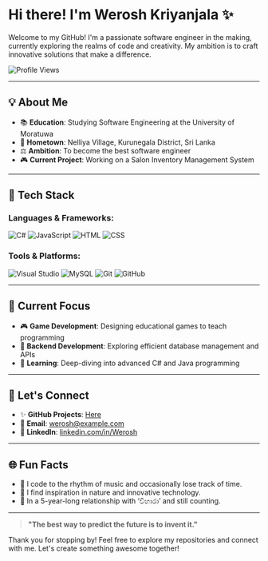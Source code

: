 # Hi there! I'm Werosh Kriyanjala ✨

Welcome to my GitHub! I'm a passionate software engineer in the making, currently exploring the realms of code and creativity. My ambition is to craft innovative solutions that make a difference.

![Profile Views](https://komarev.com/ghpvc/?username=Werosh&color=blueviolet&style=flat-square)

---

## 💡 About Me

- 📚 **Education**: Studying Software Engineering at the University of Moratuwa
- 🏡 **Hometown**: Nelliya Village, Kurunegala District, Sri Lanka
- ⚖️ **Ambition**: To become the best software engineer
- 🎮 **Current Project**: Working on a Salon Inventory Management System

---

## 🔧 Tech Stack

### Languages & Frameworks:
![C#](https://img.shields.io/badge/-C%23-239120?style=flat-square&logo=c-sharp&logoColor=white)
![JavaScript](https://img.shields.io/badge/-JavaScript-F7DF1E?style=flat-square&logo=javascript&logoColor=black)
![HTML](https://img.shields.io/badge/-HTML5-E34F26?style=flat-square&logo=html5&logoColor=white)
![CSS](https://img.shields.io/badge/-CSS3-1572B6?style=flat-square&logo=css3&logoColor=white)

### Tools & Platforms:
![Visual Studio](https://img.shields.io/badge/-Visual%20Studio-5C2D91?style=flat-square&logo=visual-studio&logoColor=white)
![MySQL](https://img.shields.io/badge/-MySQL-4479A1?style=flat-square&logo=mysql&logoColor=white)
![Git](https://img.shields.io/badge/-Git-F05032?style=flat-square&logo=git&logoColor=white)
![GitHub](https://img.shields.io/badge/-GitHub-181717?style=flat-square&logo=github&logoColor=white)

---

## 🚀 Current Focus

- 🎮 **Game Development**: Designing educational games to teach programming
- 🔁 **Backend Development**: Exploring efficient database management and APIs
- 🔎 **Learning**: Deep-diving into advanced C# and Java programming

---

## 🌟 Let's Connect

- ✨ **GitHub Projects**: [Here](https://github.com/Werosh)
- 📧 **Email**: [werosh@example.com](mailto:werosh@example.com)
- 💌 **LinkedIn**: [linkedin.com/in/Werosh](https://www.linkedin.com/in/werosh)

---

## 🌐 Fun Facts

- 🍇 I code to the rhythm of music and occasionally lose track of time.
- 🌊 I find inspiration in nature and innovative technology.
- 💙 In a 5-year-long relationship with ‘විහාරා’ and still counting. 

---

> **"The best way to predict the future is to invent it."**

Thank you for stopping by! Feel free to explore my repositories and connect with me. Let's create something awesome together!
